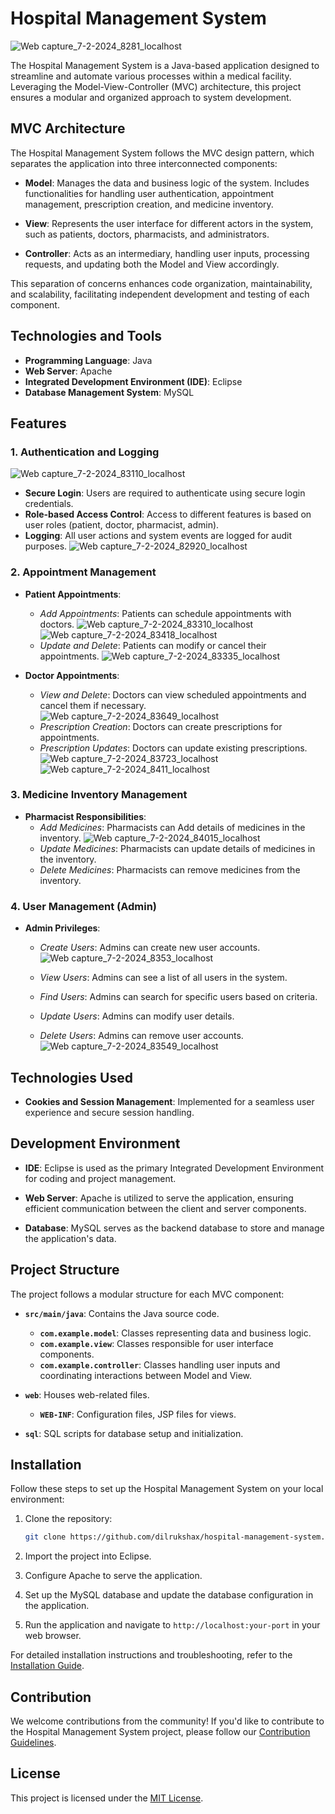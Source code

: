 # Hospital Management System

![Web capture_7-2-2024_8281_localhost](https://github.com/dilrukshax/Online-Hospital-Management/assets/100220079/8814eb11-7876-46fd-8e42-ed5e574e3bbf)


The Hospital Management System is a Java-based application designed to streamline and automate various processes within a medical facility. Leveraging the Model-View-Controller (MVC) architecture, this project ensures a modular and organized approach to system development.

## MVC Architecture

The Hospital Management System follows the MVC design pattern, which separates the application into three interconnected components:

- **Model**: Manages the data and business logic of the system. Includes functionalities for handling user authentication, appointment management, prescription creation, and medicine inventory.

- **View**: Represents the user interface for different actors in the system, such as patients, doctors, pharmacists, and administrators.

- **Controller**: Acts as an intermediary, handling user inputs, processing requests, and updating both the Model and View accordingly.

This separation of concerns enhances code organization, maintainability, and scalability, facilitating independent development and testing of each component.

## Technologies and Tools

- **Programming Language**: Java
- **Web Server**: Apache
- **Integrated Development Environment (IDE)**: Eclipse
- **Database Management System**: MySQL

## Features

### 1. Authentication and Logging

![Web capture_7-2-2024_83110_localhost](https://github.com/dilrukshax/Online-Hospital-Management/assets/100220079/b4b6e9d3-9a9d-402b-b7a5-b26534a48f09)

- **Secure Login**: Users are required to authenticate using secure login credentials.
- **Role-based Access Control**: Access to different features is based on user roles (patient, doctor, pharmacist, admin).
- **Logging**: All user actions and system events are logged for audit purposes.
![Web capture_7-2-2024_82920_localhost](https://github.com/dilrukshax/Online-Hospital-Management/assets/100220079/0692cae5-7aa3-4bbe-b912-6e6f21462410)

### 2. Appointment Management

- **Patient Appointments**:
  - *Add Appointments*: Patients can schedule appointments with doctors.
  ![Web capture_7-2-2024_83310_localhost](https://github.com/dilrukshax/Online-Hospital-Management/assets/100220079/afd0c81e-0347-498e-a2e5-a7244d95b859)
  ![Web capture_7-2-2024_83418_localhost](https://github.com/dilrukshax/Online-Hospital-Management/assets/100220079/eef483b5-8029-40a3-a778-091957896ae5)
  - *Update and Delete*: Patients can modify or cancel their appointments.
  ![Web capture_7-2-2024_83335_localhost](https://github.com/dilrukshax/Online-Hospital-Management/assets/100220079/cabbe926-6fd4-45e2-b1a6-07dcf2350062)

- **Doctor Appointments**:
  - *View and Delete*: Doctors can view scheduled appointments and cancel them if necessary.
  ![Web capture_7-2-2024_83649_localhost](https://github.com/dilrukshax/Online-Hospital-Management/assets/100220079/8222f577-ba29-4339-aabc-f0bd44804499)
  - *Prescription Creation*: Doctors can create prescriptions for appointments.
  - *Prescription Updates*: Doctors can update existing prescriptions.
  ![Web capture_7-2-2024_83723_localhost](https://github.com/dilrukshax/Online-Hospital-Management/assets/100220079/c458968e-4850-45e5-a0a5-267973279ddf)
  ![Web capture_7-2-2024_8411_localhost](https://github.com/dilrukshax/Online-Hospital-Management/assets/100220079/6d89c14a-88e5-4b3e-b22e-0281cb117343)


### 3. Medicine Inventory Management

- **Pharmacist Responsibilities**:
  - *Add Medicines*: Pharmacists can Add details of medicines in the inventory.
  ![Web capture_7-2-2024_84015_localhost](https://github.com/dilrukshax/Online-Hospital-Management/assets/100220079/96289884-a3d8-4b58-8a99-b4d7a32056ea)
  - *Update Medicines*: Pharmacists can update details of medicines in the inventory.
  - *Delete Medicines*: Pharmacists can remove medicines from the inventory.

### 4. User Management (Admin)

- **Admin Privileges**:
  - *Create Users*: Admins can create new user accounts.
  ![Web capture_7-2-2024_8353_localhost](https://github.com/dilrukshax/Online-Hospital-Management/assets/100220079/1af1050b-c412-4bf9-ad3c-a1c2ae00d45a)

  - *View Users*: Admins can see a list of all users in the system.
  - *Find Users*: Admins can search for specific users based on criteria.
  - *Update Users*: Admins can modify user details.
  - *Delete Users*: Admins can remove user accounts.
  ![Web capture_7-2-2024_83549_localhost](https://github.com/dilrukshax/Online-Hospital-Management/assets/100220079/7919a252-fb20-4187-80cd-2926ab055b5f)

## Technologies Used

- **Cookies and Session Management**: Implemented for a seamless user experience and secure session handling.

## Development Environment

- **IDE**: Eclipse is used as the primary Integrated Development Environment for coding and project management.

- **Web Server**: Apache is utilized to serve the application, ensuring efficient communication between the client and server components.

- **Database**: MySQL serves as the backend database to store and manage the application's data.

## Project Structure

The project follows a modular structure for each MVC component:

- **`src/main/java`**: Contains the Java source code.
  - **`com.example.model`**: Classes representing data and business logic.
  - **`com.example.view`**: Classes responsible for user interface components.
  - **`com.example.controller`**: Classes handling user inputs and coordinating interactions between Model and View.

- **`web`**: Houses web-related files.
  - **`WEB-INF`**: Configuration files, JSP files for views.

- **`sql`**: SQL scripts for database setup and initialization.

## Installation

Follow these steps to set up the Hospital Management System on your local environment:

1. Clone the repository:

   ```bash
   git clone https://github.com/dilrukshax/hospital-management-system.git
   ```

2. Import the project into Eclipse.

3. Configure Apache to serve the application.

4. Set up the MySQL database and update the database configuration in the application.

5. Run the application and navigate to `http://localhost:your-port` in your web browser.

For detailed installation instructions and troubleshooting, refer to the [Installation Guide](link-to-installation-guide).

## Contribution

We welcome contributions from the community! If you'd like to contribute to the Hospital Management System project, please follow our [Contribution Guidelines](link-to-contribution-guidelines).

## License

This project is licensed under the [MIT License](link-to-license).

